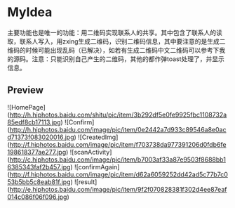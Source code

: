 # MyIdea
主要功能也是唯一的功能：用二维码实现联系人的共享。其中包含了联系人的读取，联系人写入，用zxing生成二维码，识别二维码信息，其中要注意的是生成二维码的时候可能出现乱码（已解决），如若有生成二维码中文二维码可以参考下我的源码。注意：只能识别自己产生的二维码，其他的都作弹toast处理了，并显示信息。
## Preview

![HomePage]
(http://h.hiphotos.baidu.com/shitu/pic/item/3b292df5e0fe9925fbc1108732a85edf8cb17113.jpg)
![Confirm]
(http://h.hiphotos.baidu.com/image/pic/item/0e2442a7d933c89546a8e0acd71373f083020016.jpg)
![CreatedImg]
(http://f.hiphotos.baidu.com/image/pic/item/f703738da977391206d0fdb6fe198618377ae277.jpg)
![scanActivity]
(http://c.hiphotos.baidu.com/image/pic/item/b7003af33a87e9503f8688bb16385343faf2b457.jpg)
![confirmAgain]
(http://f.hiphotos.baidu.com/image/pic/item/d62a6059252dd42ad5c77b7c053b5bb5c8eab81f.jpg)
![result]
(http://e.hiphotos.baidu.com/image/pic/item/9f2f070828381f302d4ee87eaf014c086f06f096.jpg)

